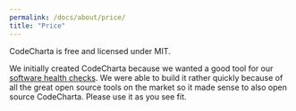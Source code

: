 ```yaml
---
permalink: /docs/about/price/
title: "Price"
---
```


CodeCharta is free and licensed under MIT.

We initially created CodeCharta because we wanted a good tool for our [software health checks](https://www.maibornwolff.de/software-audits). We were able to build it rather quickly because of all the great open source tools on the market so it made sense to also open source CodeCharta. Please use it as you see fit.
